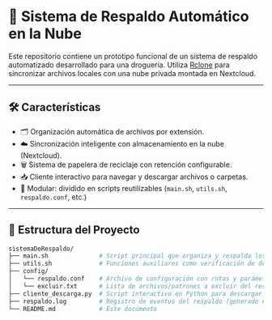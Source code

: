 # 💾 Sistema de Respaldo Automático en la Nube

Este repositorio contiene un prototipo funcional de un sistema de respaldo automatizado desarrollado para una droguería. Utiliza [Rclone](https://rclone.org/) para sincronizar archivos locales con una nube privada montada en Nextcloud.

---

## 🛠️ Características

- 🗂️ Organización automática de archivos por extensión.
- ☁️ Sincronización inteligente con almacenamiento en la nube (Nextcloud).
- 🗑️ Sistema de papelera de reciclaje con retención configurable.
- 📥 Cliente interactivo para navegar y descargar archivos o carpetas.
- 🧱 Modular: dividido en scripts reutilizables (`main.sh`, `utils.sh`, `respaldo.conf`, etc.)

---

## 🧩 Estructura del Proyecto

```bash
sistemaDeRespaldo/
├── main.sh              # Script principal que organiza y respalda los archivos
├── utils.sh             # Funciones auxiliares como verificación de dependencias
├── config/
│   └── respaldo.conf    # Archivo de configuración con rutas y parámetros
│   └── excluir.txt      # Lista de archivos/patrones a excluir del respaldo
├── cliente_descarga.py  # Script interactivo en Python para descargar desde la nube
├── respaldo.log         # Registro de eventos del respaldo (generado en ejecución)
└── README.md            # Este documento
